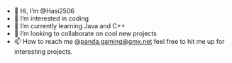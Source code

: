 - 👋 Hi, I’m @Hasi2506
- 👀 I’m interested in coding
- 🌱 I’m currently learning Java and C++
- 💞️ I’m looking to collaborate on cool new projects 
- 📫 How to reach me @panda.gaming@gmx.net
feel free to hit me up for interesting projects.
<!---
Hasi2506/Hasi2506 is a ✨ special ✨ repository because its `README.md` (this file) appears on your GitHub profile.
You can click the Preview link to take a look at your changes.
--->
